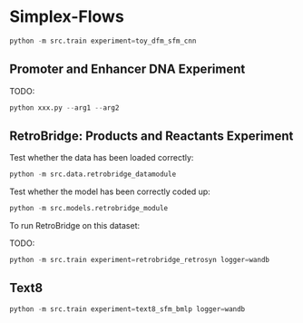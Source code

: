 # Simplex-Flows

```py
python -m src.train experiment=toy_dfm_sfm_cnn
```
## Promoter and Enhancer DNA Experiment

TODO:

```py
python xxx.py --arg1 --arg2
```

## RetroBridge: Products and Reactants Experiment

Test whether the data has been loaded correctly:

```py
python -m src.data.retrobridge_datamodule
```

Test whether the model has been correctly coded up:

```py
python -m src.models.retrobridge_module
```


To run RetroBridge on this dataset:

TODO:

```py
python -m src.train experiment=retrobridge_retrosyn logger=wandb
```



## Text8

```py
python -m src.train experiment=text8_sfm_bmlp logger=wandb
```